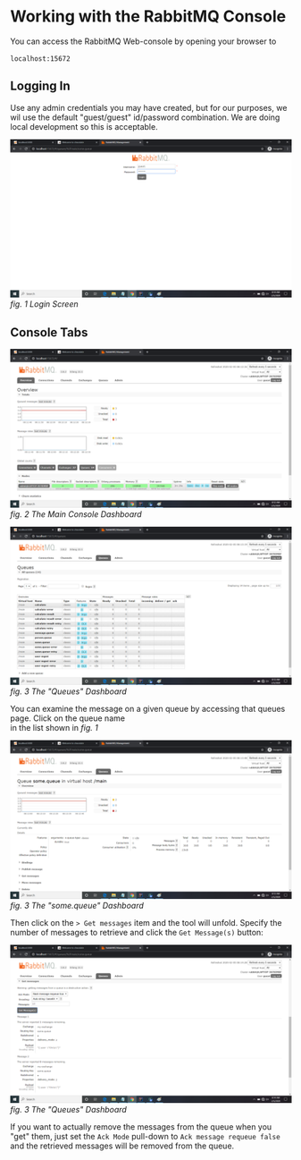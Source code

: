 # Working with the RabbitMQ Console

You can access the RabbitMQ Web-console by opening your browser to

    localhost:15672

## Logging In

Use any admin credentials you may have created, but for our purposes, we wil use the default "guest/guest" id/password
combination. We are doing local development so this is acceptable.

![rmq-console-login](/screenshots/rmq-console-login.png)
_fig. 1 Login Screen_


## Console Tabs

![rmq-console-main](/screenshots/rmq-console-main.png)
_fig. 2 The Main Console Dashboard_

![rmq-console-queues](/screenshots/rmq-console-queues.png)
_fig. 3 The "Queues" Dashboard_

You can examine the message on a given queue by accessing that queues page. Click on the queue name  
in the list shown in _fig. 1_

![rmq-console-some-queue](/screenshots/rmq-console-some-queue.png)
_fig. 3 The "some.queue" Dashboard_

Then click on the `> Get messages` item and the tool will unfold. Specify the number of messages to retrieve
and click the `Get Message(s)` button:

![rmq-console-get-messages](/screenshots/rmq-console-get-messages.png)
_fig. 3 The "Queues" Dashboard_

If you want to actually remove the messages from the queue when you "get" them, just set the `Ack Mode` pull-down
to `Ack message requeue false` and the retrieved messages will be removed from the queue.
